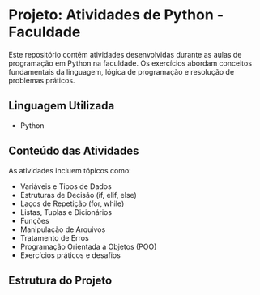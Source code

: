# Projeto: Atividades de Python - Faculdade

Este repositório contém atividades desenvolvidas durante as aulas de programação em Python na faculdade. Os exercícios abordam conceitos fundamentais da linguagem, lógica de programação e resolução de problemas práticos.

## Linguagem Utilizada

- Python

## Conteúdo das Atividades

As atividades incluem tópicos como:

- Variáveis e Tipos de Dados
- Estruturas de Decisão (if, elif, else)
- Laços de Repetição (for, while)
- Listas, Tuplas e Dicionários
- Funções
- Manipulação de Arquivos
- Tratamento de Erros
- Programação Orientada a Objetos (POO)
- Exercícios práticos e desafios

## Estrutura do Projeto

